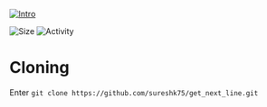 [![Intro](https://img.shields.io/badge/Cursus-get_next_line-success?style=for-the-badge&logo=42)](https://github.com/sureshk75/42ProjectFiles/blob/main/Get_Next_Line.pdf)
 
![Size](https://img.shields.io/github/languages/code-size/sureshk75/get_next_line?label=Size&style=flat-square)
![Activity](https://img.shields.io/github/last-commit/sureshk75/get_next_line?color=orange&label=Last%20Commit&style=flat-square)

# Cloning
Enter `git clone https://github.com/sureshk75/get_next_line.git`
